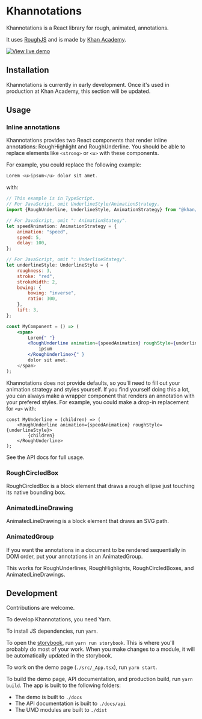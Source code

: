 # Khannotations

Khannotations is a React library for rough, animated, annotations.

It uses [RoughJS](https://roughjs.com/) and is made by
[Khan Academy](https://www.khanacademy.org/).

[![View live demo](https://khan.github.io/khannotations/demo.gif)](https://khan.github.io/khannotations)

## Installation

Khannotations is currently in early development. Once it's used in production at
Khan Academy, this section will be updated.

## Usage

### Inline annotations

Khannotations provides two React components that render inline annotations:
RoughHighlight and RoughUnderline. You should be able to replace elements like
`<strong>` or `<u>` with these components.

For example, you could replace the following example:

```jsx
Lorem <u>ipsum</u> dolor sit amet.
```

with:

```jsx
// This example is in TypeScript.
// For JavaScript, omit UnderlineStyle/AnimationStrategy.
import {RoughUnderline, UnderlineStyle, AnimationStrategy} from "@khan/khannotations";

// For JavaScript, omit ": AnimationStategy".
let speedAnimation: AnimationStrategy = {
    animation: "speed",
    speed: 5,
    delay: 100,
};

// For JavaScript, omit ": UnderlineStategy".
let underlineStyle: UnderlineStyle = {
    roughness: 3,
    stroke: "red",
    strokeWidth: 2,
    bowing: {
        bowing: "inverse",
        ratio: 300,
    },
    lift: 3,
};

const MyComponent = () => (
    <span>
        Lorem{" "}
        <RoughUnderline animation={speedAnimation} roughStyle={underlineStyle}>
            ipsum
        </RoughUnderline>{" }
        dolor sit amet.
    </span>
);
```

Khannotations does not provide defaults, so you'll need to fill out your
animation strategy and styles yourself. If you find yourself doing this a
lot, you can always make a wrapper component that renders an annotation with
your prefered styles. For example, you could make a drop-in replacement for
`<u>` with:

```
const MyUnderline = (children) => (
    <RoughUnderline animation={speedAnimation} roughStyle={underlineStyle}>
        {children}
    </RoughUnderline>
);
```

See the API docs for full usage.

### RoughCircledBox

RoughCircledBox is a block element that draws a rough ellipse just touching
its native bounding box.

### AnimatedLineDrawing

AnimatedLineDrawing is a block element that draws an SVG path.

### AnimatedGroup

If you want the annotations in a document to be rendered sequentially in
DOM order, put your annotations in an AnimatedGroup.

This works for RoughUnderlines, RoughHighlights, RoughCircledBoxes, and
AnimatedLineDrawings.

## Development

Contributions are welcome.

To develop Khannotations, you need Yarn.

To install JS dependencies, run `yarn`.

To open the [storybook](https://storybook.js.org/), run `yarn run storybook`.
This is where you'll probably do most of your work. When you make changes to
a module, it will be automatically updated in the storybook.

To work on the demo page (`./src/_App.tsx`), run `yarn start`.

To build the demo page, API documentation, and production build, run `yarn build`.
The app is built to the following folders:

-   The demo is built to `./docs`
-   The API documentation is built to `./docs/api`
-   The UMD modules are built to `./dist`
